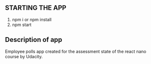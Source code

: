 ## STARTING THE APP

1. npm i or npm install
2. npm start

## Description of app

Employee polls app created for the assessment state of the react nano course by Udacity.
